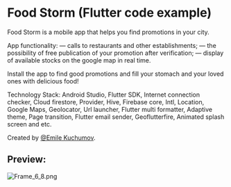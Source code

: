 # Food Storm (Flutter code example)
Food Storm is a mobile app that helps you find promotions in your city.

App functionality: 
— calls to restaurants and other establishments; 
— the possibility of free publication of your promotion after verification;
— display of available stocks on the google map in real time.

Install the app to find good promotions and fill your stomach and your loved ones with delicious food!

Technology Stack: Android Studio, Flutter SDK, Internet connection checker, Cloud firestore, Provider, Hive, Firebase core, Intl, Location, Google Maps, Geolocator, Url launcher, Flutter multi formatter, Adaptive theme, Page transition, Flutter email sender, Geoflutterfire, Animated splash screen and etc.

Created by [@Emile Kuchumov](https://github.com/Skeleteenx).
## Preview:
<img src="https://im.wampi.ru/2022/11/06/Frame_6_8.png" alt="Frame_6_8.png" border="0">
